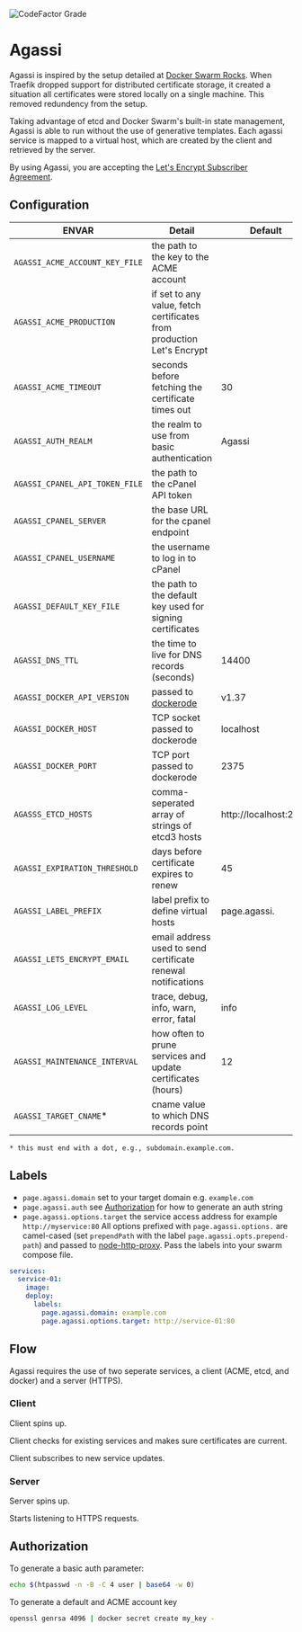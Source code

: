 ![CodeFactor Grade](https://img.shields.io/codefactor/grade/github/coryaent/agassi?style=flat-square)

# Agassi
Agassi is inspired by the setup detailed at [Docker Swarm Rocks](https://dockerswarm.rocks/). When Traefik dropped support for distributed certificate storage, it created a situation all certificates were stored locally on a single machine. This removed redundency from the setup.

Taking advantage of etcd and Docker Swarm's built-in state management, Agassi is able to run without the use of generative templates. Each agassi service is mapped to a virtual host, which are created by the client and retrieved by the server.

By using Agassi, you are accepting the [Let's Encrypt Subscriber Agreement](https://letsencrypt.org/repository/). 

## Configuration

ENVAR | Detail | Default
--- | --- | ---
`AGASSI_ACME_ACCOUNT_KEY_FILE` | the path to the key to the ACME account |
`AGASSI_ACME_PRODUCTION` | if set to any value, fetch certificates from production Let's Encrypt |
`AGASSI_ACME_TIMEOUT` | seconds before fetching the certificate times out | 30
`AGASSI_AUTH_REALM` | the realm to use from basic authentication | Agassi
`AGASSI_CPANEL_API_TOKEN_FILE` | the path to the cPanel API token |
`AGASSI_CPANEL_SERVER` | the base URL for the cpanel endpoint |
`AGASSI_CPANEL_USERNAME` | the username to log in to cPanel |
`AGASSI_DEFAULT_KEY_FILE` | the path to the default key used for signing certificates |
`AGASSI_DNS_TTL` | the time to live for DNS records (seconds) | 14400
`AGASSI_DOCKER_API_VERSION` | passed to [dockerode](https://github.com/apocas/dockerode) | v1.37
`AGASSI_DOCKER_HOST` | TCP socket passed to dockerode | localhost
`AGASSI_DOCKER_PORT` | TCP port passed to dockerode | 2375
`AGASSS_ETCD_HOSTS` | comma-seperated array of strings of etcd3 hosts | http://localhost:2379
`AGASSI_EXPIRATION_THRESHOLD` | days before certificate expires to renew | 45
`AGASSI_LABEL_PREFIX` | label prefix to define virtual hosts | page.agassi.
`AGASSI_LETS_ENCRYPT_EMAIL` | email address used to send certificate renewal notifications |
`AGASSI_LOG_LEVEL` | trace, debug, info, warn, error, fatal | info
`AGASSI_MAINTENANCE_INTERVAL` | how often to prune services and update certificates (hours) | 12
`AGASSI_TARGET_CNAME`* | cname value to which DNS records point |

`* this must end with a dot, e.g., subdomain.example.com.`

## Labels
- `page.agassi.domain` set to your target domain e.g. `example.com`
- `page.agassi.auth` see [Authorization](#authorization) for how to generate an auth string
- `page.agassi.options.target` the service access address for example `http://myservice:80`
All options prefixed with `page.agassi.options.` are camel-cased (set `prependPath` with the label `page.agassi.opts.prepend-path`) and passed to [node-http-proxy](https://github.com/http-party/node-http-proxy).
Pass the labels into your swarm compose file.
```yaml
services:
  service-01:
    image:
    deploy:
      labels:
        page.agassi.domain: example.com
        page.agassi.options.target: http://service-01:80
```

## Flow
Agassi requires the use of two seperate services, a client (ACME, etcd, and docker) and a server (HTTPS).
### Client
Client spins up.

Client checks for existing services and makes sure certificates are current.

Client subscribes to new service updates.

### Server
Server spins up.

Starts listening to HTTPS requests.

## Authorization
To generate a basic auth parameter:
```sh
echo $(htpasswd -n -B -C 4 user | base64 -w 0)
```
To generate a default and ACME account key
```sh
openssl genrsa 4096 | docker secret create my_key -
```
